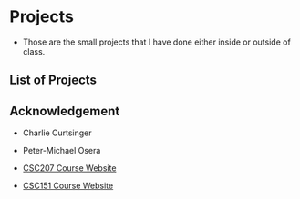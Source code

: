 # Projects

- Those are the small projects that I have done either inside or outside of class.

## List of Projects

## Acknowledgement

- Charlie Curtsinger

- Peter-Michael Osera

- [CSC207 Course Website](http://www.cs.grinnell.edu/~osera/courses/csc207/17sp/)

- [CSC151 Course Website](http://www.cs.grinnell.edu/~curtsinger/teaching/2016F/CSC151/)
